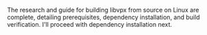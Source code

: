 The research and guide for building libvpx from source on Linux are complete, detailing prerequisites, dependency installation, and build verification. I'll proceed with dependency installation next.
